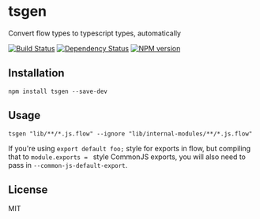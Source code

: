 # tsgen

Convert flow types to typescript types, automatically

[![Build Status](https://img.shields.io/travis/ForbesLindesay/tsgen/master.svg)](https://travis-ci.org/ForbesLindesay/tsgen)
[![Dependency Status](https://img.shields.io/david/ForbesLindesay/tsgen/master.svg)](http://david-dm.org/ForbesLindesay/tsgen)
[![NPM version](https://img.shields.io/npm/v/tsgen.svg)](https://www.npmjs.org/package/tsgen)

## Installation

```
npm install tsgen --save-dev
```

## Usage

```
tsgen "lib/**/*.js.flow" --ignore "lib/internal-modules/**/*.js.flow"
```

If you're using `export default foo;` style for exports in flow, but compiling that to `module.exports = ` style CommonJS exports, you will also need to pass in `--common-js-default-export`.

## License

MIT
